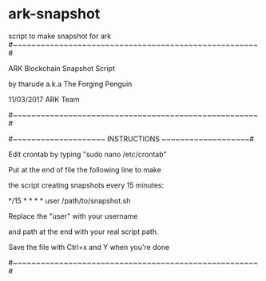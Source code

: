 # ark-snapshot
script to make snapshot for ark
#~~~~~~~~~~~~~~~~~~~~~~~~~~~~~~~~~~~~~~~~~~~~~~~~~~~~~#

ARK Blockchain Snapshot Script

by tharude a.k.a The Forging Penguin

11/03/2017 ARK Team

#~~~~~~~~~~~~~~~~~~~~~~~~~~~~~~~~~~~~~~~~~~~~~~~~~~~~~#

#~~~~~~~~~~~~~~~~~~~~ INSTRUCTIONS ~~~~~~~~~~~~~~~~~~~#

Edit crontab by typing "sudo nano /etc/crontab"

Put at the end of file the following line to make

the script creating snapshots every 15 minutes:

*/15 * * * * user /path/to/snapshot.sh

Replace the "user" with your username

and path at the end with your real script path.

Save the file with Ctrl+x and Y when you're done

#~~~~~~~~~~~~~~~~~~~~~~~~~~~~~~~~~~~~~~~~~~~~~~~~~~~~~#
